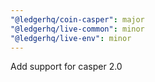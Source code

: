 ```yaml
---
"@ledgerhq/coin-casper": major
"@ledgerhq/live-common": minor
"@ledgerhq/live-env": minor
---
```


Add support for casper 2.0
